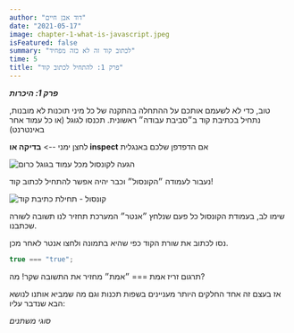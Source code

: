 ```yaml
---
author: "דוד אבן חיים"
date: "2021-05-17"
image: chapter-1-what-is-javascript.jpeg
isFeatured: false
summary: "לכתוב קוד זה לא כזה מפחיד"
time: 5
title: "פרק 1: להתחיל לכתוב קוד"
---
```


**_פרק 1: היכרות_**

טוב, כדי לא לשעמם אותכם על ההתחלה בהתקנה של כל מיני תוכנות לא מובנות, נתחיל בכתיבת קוד ב״סביבת עבודה״ ראשונית.
תכנסו לגוגל (או כל עמוד אחר באינטרנט)

לחצן ימני -->
**בדיקה או inspect**
אם הדפדפן שלכם באנגלית

![הגעה לקונסול מכל עמוד בגוגל כרום](inspect-site.png)

נעבור לעמודה ״הקונסול״ וכבר יהיה אפשר להתחיל לכתוב קוד!

![קונסול - תחילת כתיבת קוד](console.png)

שימו לב, בעמודת הקונסול כל פעם שנלחץ ״אנטר״ המערכת תחזיר לנו תשובה
לשורה שכתבנו.

נסו לכתוב את שורת הקוד כפי שהיא בתמונה ולחצו אנטר לאחר מכן.

```js
true === "true";
```

תרגום זריז
אמת === ״אמת״
מחזיר את התשובה שקר!
מה?

אז בעצם זה אחד החלקים היותר מעניינים בשפות תכנות
וגם מה שמביא אותנו לנושא הבא שנדבר עליו:

_סוגי משתנים_
